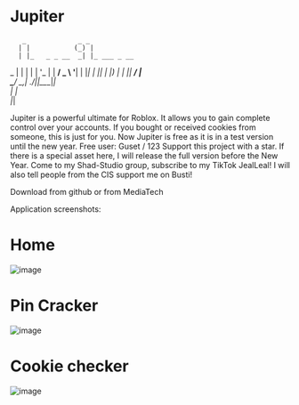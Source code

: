 # Jupiter
       _             _ _            
      | |           (_) |           
      | |_   _ _ __  _| |_ ___ _ __ 
  _   | | | | | '_ \| | __/ _ \ '__|
 | |__| | |_| | |_) | | ||  __/ |   
  \____/ \__,_| .__/|_|\__\___|_|   
              | |                   
              |_|                  

Jupiter is a powerful ultimate for Roblox. It allows you to gain complete control over your accounts. If you bought or received cookies from someone, this is just for you. Now Jupiter is free as it is in a test version until the new year. Free user:
Guset / 123
Support this project with a star. If there is a special asset here, I will release the full version before the New Year. Come to my Shad-Studio group, subscribe to my TikTok JealLeal! I will also tell people from the CIS support me on Busti!

Download from github or from MediaTech

Application screenshots:
# Home
![image](https://github.com/user-attachments/assets/aa2e0474-a43e-4e15-b53f-3ddbf542b453)
# Pin Cracker
![image](https://github.com/user-attachments/assets/7473f1b7-ba72-4888-afc2-83f558733af9)
# Cookie checker
![image](https://github.com/user-attachments/assets/5d737ef8-5041-45ec-b182-96be627095f7)

